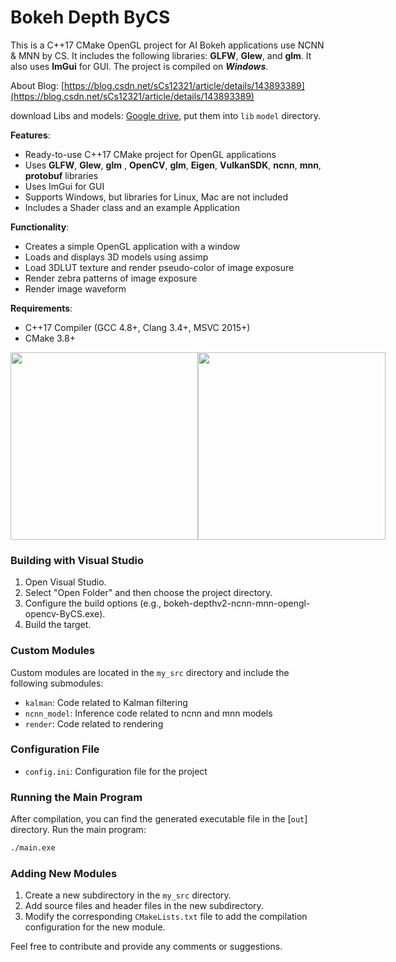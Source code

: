 Bokeh Depth ByCS
=======================

This is a C++17 CMake OpenGL project for AI Bokeh applications use NCNN & MNN by CS. It includes the following libraries: **GLFW**, **Glew**, and **glm**. It also uses **ImGui** for GUI. The project is compiled on  ***Windows***.

About Blog: [https://blog.csdn.net/sCs12321/article/details/143893389](https://blog.csdn.net/sCs12321/article/details/143893389)

download Libs and models: [Google drive](https://drive.google.com/drive/folders/17PkFm9KEKEuEet_dPRXbAMS8LuLqNV0C?usp=sharing), put them into `lib` `model` directory.

**Features**:

- Ready-to-use C++17 CMake project for OpenGL applications
- Uses **GLFW**, **Glew**, **glm** , **OpenCV**, **glm**, **Eigen**, **VulkanSDK**, **ncnn**, **mnn**, **protobuf** libraries
- Uses ImGui for GUI
- Supports Windows, but libraries for Linux, Mac are not included
- Includes a Shader class and an example Application

**Functionality**:

- Creates a simple OpenGL application with a window
- Loads and displays 3D models using assimp
- Load 3DLUT texture and render pseudo-color of image exposure
- Render zebra patterns of image exposure
- Render image waveform

**Requirements**:
- C++17 Compiler (GCC 4.8+, Clang 3.4+, MSVC 2015+)
- CMake 3.8+

<div style="display:flex;">
    <img src="res/origin.jpg" width="300" />
    <img src="res/bokeh.png" width="300" />
</div>

### Building with Visual Studio

1. Open Visual Studio.
2. Select "Open Folder" and then choose the project directory.
3. Configure the build options (e.g., bokeh-depthv2-ncnn-mnn-opengl-opencv-ByCS.exe).
4. Build the target.

### Custom Modules

Custom modules are located in the `my_src` directory and include the following submodules:

- `kalman`: Code related to Kalman filtering
- `ncnn_model`: Inference code related to ncnn and mnn models
- `render`: Code related to rendering

### Configuration File
- `config.ini`: Configuration file for the project

### Running the Main Program

After compilation, you can find the generated executable file in the [`out`] directory. Run the main program:

```sh
./main.exe
```

### Adding New Modules

1. Create a new subdirectory in the `my_src` directory.
2. Add source files and header files in the new subdirectory.
3. Modify the corresponding `CMakeLists.txt` file to add the compilation configuration for the new module.

Feel free to contribute and provide any comments or suggestions.
